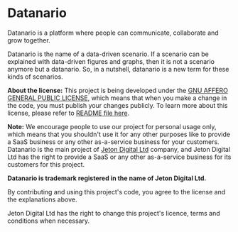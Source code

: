 # Datanario
Datanario is a platform where people can communicate, collaborate and grow together.

Datanario is the name of a data-driven scenario. If a scenario can be explained with data-driven figures and graphs, then it is not a scenario anymore but a datanario. So, in a nutshell, datanario is a new term for these kinds of scenarios. 

**About the license:** This project is being developed under the [GNU AFFERO GENERAL PUBLIC LICENSE](README.md), which means that when you make a change in the code, you must publish your changes publicly. To learn more about this license, please refer to [README file here](README.md).

**Note:** We encourage people to use our project for personal usage only, which means that you shouldn't use it for any other purposes like to provide a SaaS business or any other as-a-service business for your customers. Datanario is the main project of [Jeton Digital Ltd](https://www.jetondigital.com) company, and Jeton Digital Ltd has the right to provide a SaaS or any other as-a-service business for its customers for this project. 

**Datanario is trademark registered in the name of Jeton Digital Ltd.** 

By contributing and using this project's code, you agree to the license and the explanations above.

Jeton Digital Ltd has the right to change this project's licence, terms and conditions when necessary.
